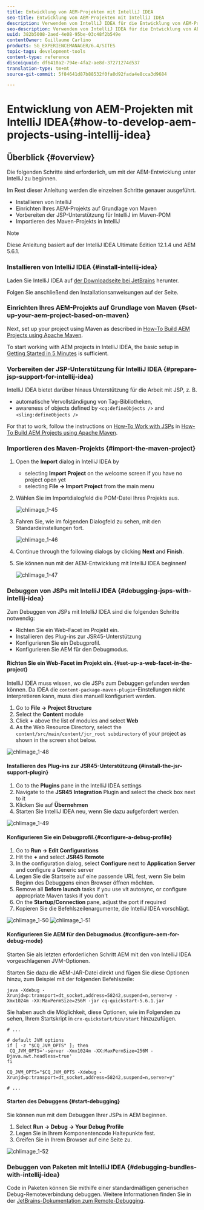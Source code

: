 ```yaml
---
title: Entwicklung von AEM-Projekten mit IntelliJ IDEA
seo-title: Entwicklung von AEM-Projekten mit IntelliJ IDEA
description: Verwenden von IntelliJ IDEA für die Entwicklung von AEM-Projekten
seo-description: Verwenden von IntelliJ IDEA für die Entwicklung von AEM-Projekten
uuid: 382b5008-2aed-4e08-95be-03c48f2b549e
contentOwner: Guillaume Carlino
products: SG_EXPERIENCEMANAGER/6.4/SITES
topic-tags: development-tools
content-type: reference
discoiquuid: df6410a2-794e-4fa2-ae8d-37271274d537
translation-type: tm+mt
source-git-commit: 5f84641d87b88532f0fa0d92fada4e8cca3d9684

---
```



# Entwicklung von AEM-Projekten mit IntelliJ IDEA{#how-to-develop-aem-projects-using-intellij-idea}

## Überblick {#overview}

Die folgenden Schritte sind erforderlich, um mit der AEM-Entwicklung unter IntelliJ zu beginnen.

Im Rest dieser Anleitung werden die einzelnen Schritte genauer ausgeführt.

* Installieren von IntelliJ
* Einrichten Ihres AEM-Projekts auf Grundlage von Maven
* Vorbereiten der JSP-Unterstützung für IntelliJ im Maven-POM
* Importieren des Maven-Projekts in IntelliJ

>[!NOTE]
>
>Diese Anleitung basiert auf der IntelliJ IDEA Ultimate Edition 12.1.4 und AEM 5.6.1.

### Installieren von IntelliJ IDEA {#install-intellij-idea}

Laden Sie IntelliJ IDEA auf [der Downloadseite bei JetBrains](https://www.jetbrains.com/idea/download/index.html) herunter.

Folgen Sie anschließend den Installationsanweisungen auf der Seite.

### Einrichten Ihres AEM-Projekts auf Grundlage von Maven {#set-up-your-aem-project-based-on-maven}

Next, set up your project using Maven as described in [How-To Build AEM Projects using Apache Maven](/help/sites-developing/ht-projects-maven.md).

To start working with AEM projects in IntelliJ IDEA, the basic setup in [Getting Started in 5 Minutes](https://maven.apache.org/guides/getting-started/maven-in-five-minutes.html) is sufficient.

### Vorbereiten der JSP-Unterstützung für IntelliJ IDEA {#prepare-jsp-support-for-intellij-idea}

IntelliJ IDEA bietet darüber hinaus Unterstützung für die Arbeit mit JSP, z. B.

* automatische Vervollständigung von Tag-Bibliotheken,
* awareness of objects defined by `<cq:defineObjects />` and `<sling:defineObjects />`

For that to work, follow the instructions on [How-To Work with JSPs](/help/sites-developing/ht-projects-maven.md#how-to-work-with-jsps) in [How-To Build AEM Projects using Apache Maven](/help/sites-developing/ht-projects-maven.md).

### Importieren des Maven-Projekts {#import-the-maven-project}

1. Open the **Import** dialog in IntelliJ IDEA by

   * selecting **Import Project** on the welcome screen if you have no project open yet
   * selecting **File -> Import Project** from the main menu

1. Wählen Sie im Importdialogfeld die POM-Datei Ihres Projekts aus.

   ![chlimage_1-45](assets/chlimage_1-45.png)

1. Fahren Sie, wie im folgenden Dialogfeld zu sehen, mit den Standardeinstellungen fort.

   ![chlimage_1-46](assets/chlimage_1-46.png)

1. Continue through the following dialogs by clicking **Next** and **Finish**.
1. Sie können nun mit der AEM-Entwicklung mit IntelliJ IDEA beginnen!

   ![chlimage_1-47](assets/chlimage_1-47.png)

### Debuggen von JSPs mit IntelliJ IDEA {#debugging-jsps-with-intellij-idea}

Zum Debuggen von JSPs mit IntelliJ IDEA sind die folgenden Schritte notwendig:

* Richten Sie ein Web-Facet im Projekt ein.
* Installieren des Plug-ins zur JSR45-Unterstützung
* Konfigurieren Sie ein Debugprofil.
* Konfigurieren Sie AEM für den Debugmodus.

#### Richten Sie ein Web-Facet im Projekt ein. {#set-up-a-web-facet-in-the-project}

IntelliJ IDEA muss wissen, wo die JSPs zum Debuggen gefunden werden können. Da IDEA die `content-package-maven-plugin`-Einstellungen nicht interpretieren kann, muss dies manuell konfiguriert werden.

1. Go to **File -> Project Structure**
1. Select the **Content** module
1. Click **+** above the list of modules and select **Web**
1. As the Web Resource Directory, select the `content/src/main/content/jcr_root subdirectory` of your project as shown in the screen shot below.

![chlimage_1-48](assets/chlimage_1-48.png)

#### Installieren des Plug-ins zur JSR45-Unterstützung {#install-the-jsr-support-plugin}

1. Go to the **Plugins** pane in the IntelliJ IDEA settings
1. Navigate to the **JSR45 Integration** Plugin and select the check box next to it
1. Klicken Sie auf **Übernehmen**
1. Starten Sie IntelliJ IDEA neu, wenn Sie dazu aufgefordert werden.

![chlimage_1-49](assets/chlimage_1-49.png)

#### Konfigurieren Sie ein Debugprofil.{#configure-a-debug-profile}

1. Go to **Run -> Edit Configurations**
1. Hit the **+** and select **JSR45 Remote**
1. In the configuration dialog, select **Configure** next to **Application Server** and configure a Generic server
1. Legen Sie die Startseite auf eine passende URL fest, wenn Sie beim Beginn des Debuggens einen Browser öffnen möchten.
1. Remove all **Before launch** tasks if you use vlt autosync, or configure appropriate Maven tasks if you don&#39;t
1. On the **Startup/Connection** pane, adjust the port if required
1. Kopieren Sie die Befehlszeilenargumente, die IntelliJ IDEA vorschlägt.

![chlimage_1-50](assets/chlimage_1-50.png) ![chlimage_1-51](assets/chlimage_1-51.png)

#### Konfigurieren Sie AEM für den Debugmodus.{#configure-aem-for-debug-mode}

Starten Sie als letzten erforderlichen Schritt AEM mit den von IntelliJ IDEA vorgeschlagenen JVM-Optionen.

Starten Sie dazu die AEM-JAR-Datei direkt und fügen Sie diese Optionen hinzu, zum Beispiel mit der folgenden Befehlszeile:

`java -Xdebug -Xrunjdwp:transport=dt_socket,address=58242,suspend=n,server=y -Xmx1024m -XX:MaxPermSize=256M -jar cq-quickstart-5.6.1.jar`

Sie haben auch die Möglichkeit, diese Optionen, wie im Folgenden zu sehen, Ihrem Startskript in `crx-quickstart/bin/start` hinzuzufügen.

```shell
# ...

# default JVM options
if [ -z "$CQ_JVM_OPTS" ]; then
 CQ_JVM_OPTS='-server -Xmx1024m -XX:MaxPermSize=256M -Djava.awt.headless=true'
fi

CQ_JVM_OPTS="$CQ_JVM_OPTS -Xdebug -Xrunjdwp:transport=dt_socket,address=58242,suspend=n,server=y"

# ...
```

#### Starten des Debuggens {#start-debugging}

Sie können nun mit dem Debuggen Ihrer JSPs in AEM beginnen.

1. Select **Run -> Debug -> Your Debug Profile**
1. Legen Sie in Ihrem Komponentencode Haltepunkte fest.
1. Greifen Sie in Ihrem Browser auf eine Seite zu.

![chlimage_1-52](assets/chlimage_1-52.png)

### Debuggen von Paketen mit IntelliJ IDEA {#debugging-bundles-with-intellij-idea}

Code in Paketen können Sie mithilfe einer standardmäßigen generischen Debug-Remoteverbindung debuggen. Weitere Informationen finden Sie in der [JetBrains-Dokumentation zum Remote-Debugging](https://www.jetbrains.com/idea/webhelp/run-debug-configuration-remote.html).

